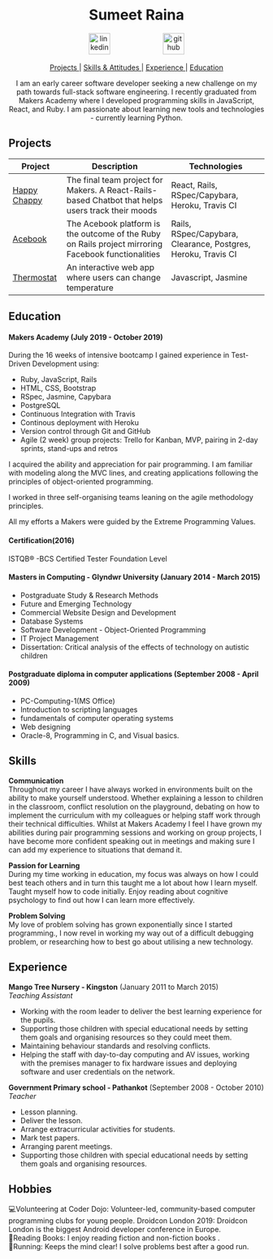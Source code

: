 <h1 align="center">Sumeet Raina</h1>

<div align="center">
<a  href="https://www.linkedin.com/in/sumeet-raina/"><img src="https://www.iconfinder.com/data/icons/free-social-icons/67/linkedin_circle_color-512.png" alt="linkedin" hspace="50" height="42" width="42"></a>
<a  href="https://github.com/Sumeet-Raina"><img src="https://cdn0.iconfinder.com/data/icons/octicons/1024/mark-github-512.png" alt="github" hspace="50" height="42" width="42"></a></p>
</div>

<div align="center">

[Projects ](#projects) |
[Skills & Attitudes ](#skills) |
[Experience ](#experience) |
[Education ](#education)


I am an early career software developer seeking a new challenge on my path towards full-stack software engineering. I recently graduated from Makers Academy where I developed programming skills in JavaScript, React, and Ruby. I am passionate about learning new tools and technologies - currently learning Python.

</div>   


## Projects
| Project   | Description | Technologies |
|---        |---         |---           |
| [Happy Chappy](https://github.com/Sumeet-Raina/HappyChappy) | The final team project for Makers. A React-Rails-based Chatbot that helps users track their moods | React, Rails, RSpec/Capybara, Heroku, Travis CI|
| [Acebook](https://github.com/dtrts/acebook-ConnectU) |The Acebook platform is the outcome of the Ruby on Rails project mirroring Facebook functionalities|Rails, RSpec/Capybara, Clearance, Postgres, Heroku, Travis CI|
|[Thermostat](https://github.com/Sumeet-Raina/Thermotat_js) | An interactive web app where users can change temperature |Javascript, Jasmine |

## Education

#### Makers Academy (July 2019 - October 2019)

During the 16 weeks of intensive bootcamp I gained experience in Test-Driven Development using:
* Ruby, JavaScript, Rails
* HTML, CSS, Bootstrap
* RSpec, Jasmine, Capybara
* PostgreSQL
* Continuous Integration with Travis
* Continous deployment with Heroku
* Version control through Git and GitHub
* Agile (2 week) group projects: Trello for Kanban, MVP, pairing in 2-day sprints, stand-ups and retros

I acquired the ability and appreciation for pair programming. I am familiar with modeling along the MVC lines, and creating applications following the principles of object-oriented programming.

I worked in three self-organising teams leaning on the agile methodology principles.

All my efforts a Makers were guided by the Extreme Programming Values.

#### Certification(2016) 
ISTQB® -BCS Certified Tester Foundation Level


#### Masters in Computing - Glyndwr University (January 2014 - March 2015)

* Postgraduate Study & Research Methods
* Future and Emerging Technology
* Commercial Website Design and Development
* Database Systems 
* Software Development - Object-Oriented Programming
* IT Project Management
* Dissertation: Critical analysis of the effects of technology on autistic children


#### Postgraduate diploma in computer applications (September 2008 - April 2009)

* PC-Computing-1(MS Office) 
* Introduction to scripting languages
* fundamentals of computer operating systems 
* Web designing
* Oracle-8, Programming in C, and Visual basics.

## Skills

**Communication**   
Throughout my career I have always worked in environments built on the ability to make yourself understood. Whether explaining a lesson to children in the classroom, conflict resolution on the playground, debating on how to implement the curriculum with my colleagues or helping staff work through their technical difficulties.
Whilst at Makers Academy I feel I have grown my abilities during pair programming sessions and working on group projects, I have become more confident speaking out in meetings and making sure I can add my experience to situations that demand it.

**Passion for Learning**  
During my time working in education, my focus was always on how I could best teach others and in turn this taught me a lot about how I learn myself.
Taught myself how to code initially.
Enjoy reading about cognitive psychology to find out how I can learn more effectively.  

**Problem Solving**  
My love of problem solving has grown exponentially since I started programming., I now revel in working my way out of a difficult debugging problem, or researching how to best go about utilising a new technology.


## Experience
 
**Mango Tree Nursery - Kingston** (January 2011 to March 2015)     
*Teaching Assistant* 

- Working with the room leader to deliver the best learning experience for the pupils.
- Supporting those children with special educational needs by setting them goals and organising resources so they could meet them.
- Maintaining behaviour standards and resolving conflicts.
- Helping the staff with day-to-day computing and AV issues, working with the premises manager to fix hardware issues and deploying software and user credentials on the network.

**Government Primary school - Pathankot** (September 2008 - October 2010)  
*Teacher*  

- Lesson planning.
- Deliver the lesson. 
- Arrange extracurricular activities for students. 
- Mark test papers. 
- Arranging parent meetings. 
- Supporting those children with special educational needs by setting them goals and organising resources.


 
## Hobbies

💻Volunteering at Coder Dojo: Volunteer-led, community-based computer programming clubs for young people.
Droidcon London 2019​: ​Droidcon London is the biggest Android developer conference in Europe.  
📗Reading Books: I enjoy reading fiction and non-fiction books .        
🏃Running: Keeps the mind clear! I solve problems best after a good run.   

